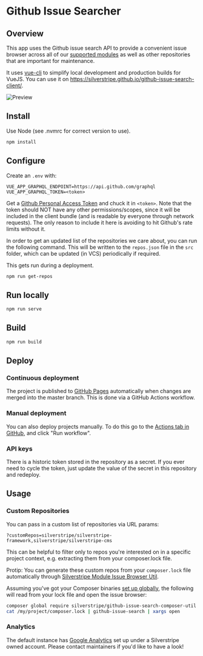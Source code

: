 # Github Issue Searcher

## Overview

This app uses the Github issue search API to provide
a convenient issue browser across all of our
[supported modules](https://docs.silverstripe.org/en/project_governance/supported_modules/)
as well as other repositories that are important for maintenance.

It uses [vue-cli](https://github.com/vuejs/vue-cli/blob/dev/docs/cli.md)
to simplify local development and production builds for VueJS.
You can use it on <https://silverstripe.github.io/github-issue-search-client/>.

![Preview](_img/preview.png)

## Install

Use Node (see .nvmrc for correct version to use).

```bash
npm install
```

## Configure

Create an `.env` with:

```env
VUE_APP_GRAPHQL_ENDPOINT=https://api.github.com/graphql
VUE_APP_GRAPHQL_TOKEN=<token>
```

Get a [Github Personal Access Token](https://github.com/settings/tokens) and chuck it in `<token>`.
Note that the token should NOT have any other permissions/scopes, since it will be included
in the client bundle (and is readable by everyone through network requests).
The only reason to include it here is avoiding to hit Github's rate limits without it.

In order to get an updated list of the repositories we care about,
you can run the following command. This will be written to the `repos.json` file in the `src` folder, which can be
updated (in VCS) periodically if required.

This gets run during a deployment.

```bash
npm run get-repos
```

## Run locally

```bash
npm run serve
```

## Build

```bash
npm run build
```

## Deploy

### Continuous deployment

The project is published to [GitHub Pages](https://docs.github.com/en/pages) automatically when changes are merged into the master branch.
This is done via a GitHub Actions workflow.

### Manual deployment

You can also deploy projects manually. To do this go to the [Actions tab in GitHub](https://github.com/silverstripe/github-issue-search-client/actions/workflows/deploy-gh-pages.yml), and click "Run workflow".

### API keys

There is a historic token stored in the repository as a secret. If you ever need to cycle the token, just update the value of the secret in this repository and redeploy.

## Usage

### Custom Repositories

You can pass in a custom list of repositories via URL params:

`?customRepos=silverstripe/silverstripe-framework,silverstripe/silverstripe-cms`

This can be helpful to filter only to repos you're interested on in a specific project context,
e.g. extracting them from your composer.lock file.

Protip: You can generate these custom repos from your `composer.lock` file automatically
through [Silverstripe Module Issue Browser Util](https://github.com/silverstripe/silverstripe-github-issue-search-composer-util).

Assuming you've got your Composer binaries [set up globally](https://stackoverflow.com/questions/25373188/how-to-place-the-composer-vendor-bin-directory-in-your-path),
the following will read from your lock file and open the issue browser:

```bash
composer global require silverstripe/github-issue-search-composer-util
cat /my/project/composer.lock | github-issue-search | xargs open
```

### Analytics

The default instance has [Google Analytics](https://analytics.google.com/analytics/web/#/report-home/a84547w88513614p192904949)
set up under a Silverstripe owned account. Please contact maintainers if you'd like to have a look!
